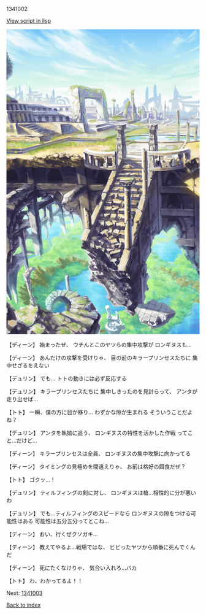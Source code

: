 1341002

[View script in lisp](../scripts/1341002.txt)

![antiquity.png](../images/backgrounds/antiquity.png)

【ディーン】
始まったぜ、
ウチんとこのヤツらの集中攻撃が
ロンギヌスも…

【ディーン】
あんだけの攻撃を受けりゃ、
目の前のキラープリンセスたちに
集中せざるをえない

【デュリン】
でも…
トトの動きには必ず反応する

【デュリン】
キラープリンセスたちに
集中しきったのを見計らって、
アンタが走り出せば…

【トト】
一瞬、僕の方に目が移り…
わずかな隙が生まれる
そういうことだよね？

【デュリン】
アンタを執拗に追う、
ロンギヌスの特性を活かした作戦
ってこと…だけど…

【ディーン】
キラープリンセスは全員、
ロンギヌスの集中攻撃に向かってる

【ディーン】
タイミングの見極めを間違えりゃ、
お前は格好の餌食だぜ？

【トト】
ゴクッ…！

【デュリン】
ティルフィングの剣に対し、
ロンギヌスは槍…相性的に分が悪いわ

【デュリン】
でも…ティルフィングのスピードなら
ロンギヌスの隙をつける可能性はある
可能性は五分五分ってとこね…

【ディーン】
おい、行くぜクソガキ…

【ディーン】
教えてやるよ…戦場ではな、
ビビったヤツから順番に死んでくんだ

【ディーン】
死にたくなけりゃ、
気合い入れろ…バカ

【トト】
わ、わかってるよ！！

Next: [1341003](1341003.md)

[Back to index](index.md)

